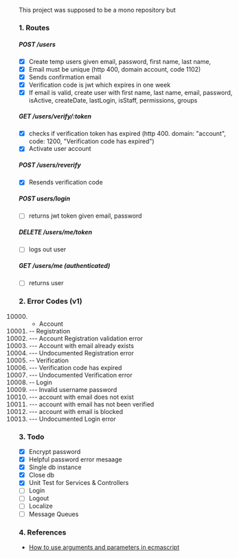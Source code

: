 This project was supposed to be a mono repository but 

### 1. Routes

##### POST /users

- [x] Create temp users given email, password, first name, last name, 
- [x] Email must be unique (http 400, domain account, code 1102)
- [x] Sends confirmation email
- [x] Verification code is jwt which expires in one week
- [x] If email is valid, create user with first name, last name, email, password, isActive, createDate, lastLogin, isStaff, permissions, groups

##### GET /users/verify/:token

- [x] checks if verification token has expired (http 400. domain: "account", code: 1200, "Verification code has expired")
- [x] Activate user account

##### POST /users/reverify

- [x] Resends verification code

##### POST users/login

- [ ] returns jwt token given email, password

##### DELETE /users/me/token

- [ ] logs out user

##### GET /users/me (authenticated)

- [ ] returns user


### 2. Error Codes (v1)
  
10000. - Account
11000. -- Registration
11010. --- Account Registration validation error
11020. --- Account with email already exists
11999. --- Undocumented Registration error
12000. -- Verification
12010. --- Verification code has expired
12999. --- Undocumented Verification error
13000. -- Login
13010. --- Invalid username password
13020. --- account with email does not exist
13030. --- account with email has not been verified
13040. --- account with email is blocked
13999. --- Undocumented Login error

### 3. Todo

- [x] Encrypt password
- [x] Helpful password error mesaage
- [x] Single db instance
- [x] Close db
- [x] Unit Test for Services & Controllers
- [ ] Login
- [ ] Logout
- [ ] Localize
- [ ] Message Queues

### 4. References

- [How to use arguments and parameters in ecmascript](https://www.smashingmagazine.com/2016/07/how-to-use-arguments-and-parameters-in-ecmascript-6/)
